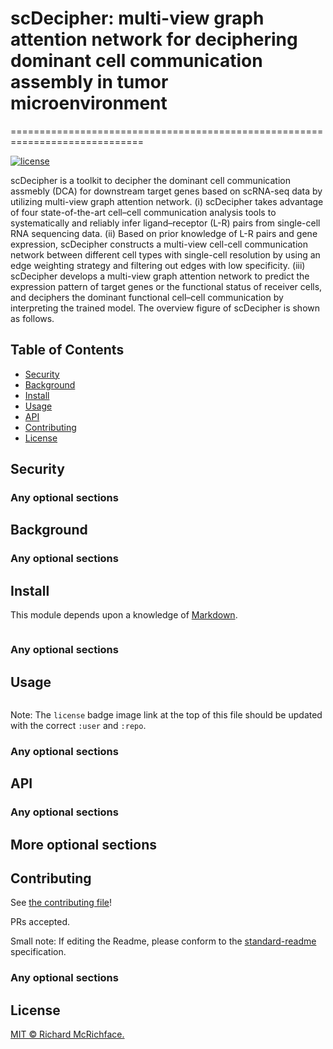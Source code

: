 # scDecipher: multi-view graph attention network for deciphering dominant cell communication assembly in tumor microenvironment
=============================================================================

[![license](https://img.shields.io/badge/scanpy_-1.9.0_-blue)](https://scanpy.readthedocs.io/en/stable/)


scDecipher is a toolkit to decipher the dominant cell communication assmebly (DCA) for downstream target genes based on scRNA-seq data by utilizing multi-view graph attention network. (i) scDecipher takes advantage of four state-of-the-art cell–cell communication analysis tools to systematically and reliably infer ligand–receptor (L-R) pairs from single-cell RNA sequencing data. (ii) Based on prior knowledge of L-R pairs and gene expression, scDecipher constructs a multi-view cell-cell communication network between different cell types with single-cell resolution by using an edge weighting strategy and filtering out edges with low specificity. (iii) scDecipher develops a multi-view graph attention network to predict the expression pattern of target genes or the functional status of receiver cells, and deciphers the dominant functional cell–cell communication by interpreting the trained model. The overview figure of scDecipher is shown as follows.

## Table of Contents

- [Security](#security)
- [Background](#background)
- [Install](#install)
- [Usage](#usage)
- [API](#api)
- [Contributing](#contributing)
- [License](#license)

## Security

### Any optional sections

## Background

### Any optional sections

## Install

This module depends upon a knowledge of [Markdown]().

```
```

### Any optional sections

## Usage

```
```

Note: The `license` badge image link at the top of this file should be updated with the correct `:user` and `:repo`.

### Any optional sections

## API

### Any optional sections

## More optional sections

## Contributing

See [the contributing file](CONTRIBUTING.md)!

PRs accepted.

Small note: If editing the Readme, please conform to the [standard-readme](https://github.com/RichardLitt/standard-readme) specification.

### Any optional sections

## License

[MIT © Richard McRichface.](../LICENSE)
